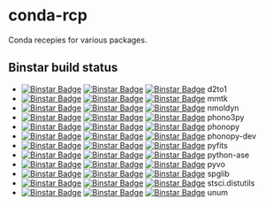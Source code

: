 conda-rcp
=========

Conda recepies for various packages.

Binstar build status
--------------------

  * [![Binstar Badge](https://binstar.org/jochym/d2to1/badges/version.svg)](https://binstar.org/jochym/d2to1) [![Binstar Badge](https://binstar.org/jochym/d2to1/badges/build.svg)](https://binstar.org/jochym/d2to1/builds) [![Binstar Badge](https://binstar.org/jochym/d2to1/badges/downloads.svg)](https://binstar.org/jochym/d2to1) d2to1
  * [![Binstar Badge](https://binstar.org/jochym/mmtk/badges/version.svg)](https://binstar.org/jochym/mmtk) [![Binstar Badge](https://binstar.org/jochym/mmtk/badges/build.svg)](https://binstar.org/jochym/mmtk/builds) [![Binstar Badge](https://binstar.org/jochym/mmtk/badges/downloads.svg)](https://binstar.org/jochym/mmtk) mmtk
  * [![Binstar Badge](https://binstar.org/jochym/nmoldyn/badges/version.svg)](https://binstar.org/jochym/nmoldyn) [![Binstar Badge](https://binstar.org/jochym/nmoldyn/badges/build.svg)](https://binstar.org/jochym/nmoldyn/builds) [![Binstar Badge](https://binstar.org/jochym/nmoldyn/badges/downloads.svg)](https://binstar.org/jochym/nmoldyn) nmoldyn
  * [![Binstar Badge](https://binstar.org/jochym/phono3py/badges/version.svg)](https://binstar.org/jochym/phono3py) [![Binstar Badge](https://binstar.org/jochym/phono3py/badges/build.svg)](https://binstar.org/jochym/phono3py/builds) [![Binstar Badge](https://binstar.org/jochym/phono3py/badges/downloads.svg)](https://binstar.org/jochym/phono3py) phono3py
  * [![Binstar Badge](https://binstar.org/jochym/phonopy/badges/version.svg)](https://binstar.org/jochym/phonopy) [![Binstar Badge](https://binstar.org/jochym/phonopy/badges/build.svg)](https://binstar.org/jochym/phonopy/builds) [![Binstar Badge](https://binstar.org/jochym/phonopy/badges/downloads.svg)](https://binstar.org/jochym/phonopy) phonopy
  * [![Binstar Badge](https://binstar.org/jochym/phonopy-dev/badges/version.svg)](https://binstar.org/jochym/phonopy-dev) [![Binstar Badge](https://binstar.org/jochym/phonopy-dev/badges/build.svg)](https://binstar.org/jochym/phonopy-dev/builds) [![Binstar Badge](https://binstar.org/jochym/phonopy-dev/badges/downloads.svg)](https://binstar.org/jochym/phonopy-dev) phonopy-dev
  * [![Binstar Badge](https://binstar.org/jochym/pyfits/badges/version.svg)](https://binstar.org/jochym/pyfits) [![Binstar Badge](https://binstar.org/jochym/pyfits/badges/build.svg)](https://binstar.org/jochym/pyfits/builds) [![Binstar Badge](https://binstar.org/jochym/pyfits/badges/downloads.svg)](https://binstar.org/jochym/pyfits) pyfits
  * [![Binstar Badge](https://binstar.org/jochym/python-ase/badges/version.svg)](https://binstar.org/jochym/python-ase) [![Binstar Badge](https://binstar.org/jochym/python-ase/badges/build.svg)](https://binstar.org/jochym/python-ase/builds) [![Binstar Badge](https://binstar.org/jochym/python-ase/badges/downloads.svg)](https://binstar.org/jochym/python-ase) python-ase
  * [![Binstar Badge](https://binstar.org/jochym/pyvo/badges/version.svg)](https://binstar.org/jochym/pyvo) [![Binstar Badge](https://binstar.org/jochym/pyvo/badges/build.svg)](https://binstar.org/jochym/pyvo/builds) [![Binstar Badge](https://binstar.org/jochym/pyvo/badges/downloads.svg)](https://binstar.org/jochym/pyvo) pyvo
  * [![Binstar Badge](https://binstar.org/jochym/spglib/badges/version.svg)](https://binstar.org/jochym/spglib) [![Binstar Badge](https://binstar.org/jochym/spglib/badges/build.svg)](https://binstar.org/jochym/spglib/builds) [![Binstar Badge](https://binstar.org/jochym/spglib/badges/downloads.svg)](https://binstar.org/jochym/spglib) spglib
  * [![Binstar Badge](https://binstar.org/jochym/stsci.distutils/badges/version.svg)](https://binstar.org/jochym/stsci.distutils) [![Binstar Badge](https://binstar.org/jochym/stsci.distutils/badges/build.svg)](https://binstar.org/jochym/stsci.distutils/builds) [![Binstar Badge](https://binstar.org/jochym/stsci.distutils/badges/downloads.svg)](https://binstar.org/jochym/stsci.distutils) stsci.distutils
  * [![Binstar Badge](https://binstar.org/jochym/unum/badges/version.svg)](https://binstar.org/jochym/unum) [![Binstar Badge](https://binstar.org/jochym/unum/badges/build.svg)](https://binstar.org/jochym/unum/builds) [![Binstar Badge](https://binstar.org/jochym/unum/badges/downloads.svg)](https://binstar.org/jochym/unum) unum
